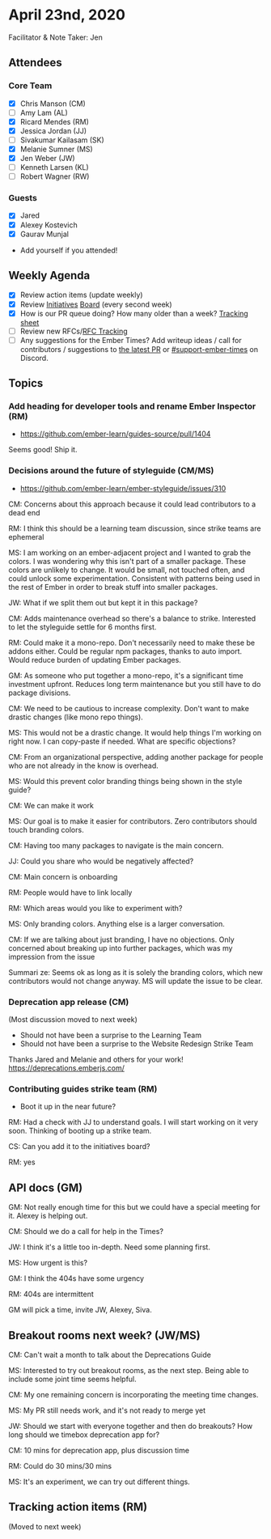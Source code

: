 # April 23nd, 2020

Facilitator & Note Taker: Jen

## Attendees

### Core Team

- [x]  Chris Manson (CM)
- [ ]  Amy Lam (AL)
- [x]  Ricard Mendes (RM)
- [x]  Jessica Jordan (JJ)
- [ ]  Sivakumar Kailasam (SK)
- [x]  Melanie Sumner (MS)
- [x]  Jen Weber (JW)
- [ ]  Kenneth Larsen (KL)
- [ ]  Robert Wagner (RW)

### Guests

- [x] Jared
- [x] Alexey Kostevich
- [x] Gaurav Munjal
- Add yourself if you attended!

## Weekly Agenda

- [x]  Review action items (update weekly)
- [x]  Review [Initiatives](https://github.com/orgs/ember-learn/projects/19) [Board](https://github.com/orgs/ember-learn/projects/33) [](https://github.com/orgs/ember-learn/projects/19)(every second week)
- [x]  How is our PR queue doing? How many older than a week? [Tracking sheet](https://docs.google.com/spreadsheets/d/1sPyN9z9wZMpTNwqCfa6R9QSPZkIW4iQd-H4gZC7ILLk/edit#gid=2035777454)
- [ ]  Review new RFCs/[RFC Tracking](https://github.com/emberjs/rfc-tracking)
- [ ]  Any suggestions for the Ember Times? Add writeup ideas / call for contributors / suggestions to [the latest PR](https://github.com/ember-learn/ember-blog/pulls?q=is%3Aopen+is%3Apr+label%3A%22%F0%9F%97%9E+embertimes%22%20or%20#support-ember-times) or [#support-ember-times](https://discordapp.com/channels/480462759797063690/485450546887786506) on Discord.

## Topics

### Add heading for developer tools and rename Ember Inspector (RM)
- https://github.com/ember-learn/guides-source/pull/1404

Seems good! Ship it.

### Decisions around the future of styleguide (CM/MS)
- https://github.com/ember-learn/ember-styleguide/issues/310


CM: Concerns about this approach because it could lead contributors to a dead end

RM: I think this should be a learning team discussion, since strike teams are ephemeral

MS: I am working on an ember-adjacent project and I wanted to grab the colors. I was wondering why this isn't part of a smaller package. These colors are unlikely to change. It would be small, not touched often, and could unlock some experimentation. Consistent with patterns being used in the rest of Ember in order to break stuff into smaller packages.

JW: What if we split them out but kept it in this package?

CM: Adds maintenance overhead so there's a balance to strike. Interested to let the styleguide settle for 6 months first.

RM: Could make it a mono-repo. Don't necessarily need to make these be addons either. Could be regular npm packages, thanks to auto import. Would reduce burden of updating Ember packages.

GM: As someone who put together a mono-repo, it's a significant time investment upfront. Reduces long term maintenance but you still have to do package divisions.

CM: We need to be cautious to increase complexity. Don't want to make drastic changes (like mono repo things).

MS: This would not be a drastic change. It would help things I'm working on right now. I can copy-paste if needed. What are specific objections?

CM: From an organizational perspective, adding another package for people who are not already in the know is overhead.

MS: Would this prevent color branding things being shown in the style guide?

CM: We can make it work

MS: Our goal is to make it easier for contributors. Zero contributors should touch branding colors.

CM: Having too many packages to navigate is the main concern.

JJ: Could you share who would be negatively affected?

CM: Main concern is onboarding

RM: People would have to link locally

RM: Which areas would you like to experiment with?

MS: Only branding colors. Anything else is a larger conversation.

CM: If we are talking about just branding, I have no objections. Only concerned about breaking up into further packages, which was my impression from the issue

Summari
ze: Seems ok as long as it is solely the branding colors, which new contributors would not change anyway. MS will update the issue to be clear.


### Deprecation app release (CM)
(Most discussion moved to next week)
- Should not have been a surprise to the Learning Team
- Should not have been a surprise to the Website Redesign Strike Team

Thanks Jared and Melanie and others for your work!
https://deprecations.emberjs.com/

### Contributing guides strike team (RM)
- Boot it up in the near future?


RM: Had a check with JJ to understand goals. I will start working on it very soon. Thinking of booting up a strike team.

CS: Can you add it to the initiatives board?

RM: yes

## API docs (GM)


GM: Not really enough time for this but we could have a special meeting for it. Alexey is helping out.

CM: Should we do a call for help in the Times?

JW: I think it's a little too in-depth. Need some planning first.

MS: How urgent is this?

GM: I think the 404s have some urgency

RM: 404s are intermittent

GM will pick a time, invite JW, Alexey, Siva.

## Breakout rooms next week? (JW/MS)


CM: Can't wait a month to talk about the Deprecations Guide

MS: Interested to try out breakout rooms, as the next step. Being able to include some joint time seems helpful.

CM: My one remaining concern is incorporating the meeting time changes.

MS: My PR still needs work, and it's not ready to merge yet

JW: Should we start with everyone together and then do breakouts? How long should we timebox deprecation app for?

CM: 10 mins for deprecation app, plus discussion time

RM: Could do 30 mins/30 mins

MS: It's an experiment, we can try out different things.

## Tracking action items (RM)
(Moved to next week)
